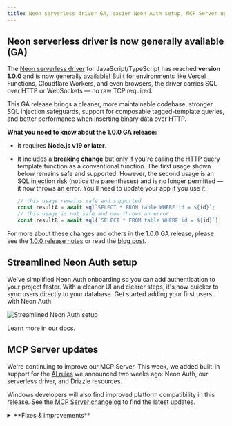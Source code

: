 ```yaml
---
title: Neon serverless driver GA, easier Neon Auth setup, MCP Server updates, and more
---
```


## Neon serverless driver is now generally available (GA)

The [Neon serverless driver](https://github.com/neondatabase/serverless) for JavaScript/TypeScript has reached **version 1.0.0** and is now generally available! Built for environments like Vercel Functions, Cloudflare Workers, and even browsers, the driver carries SQL over HTTP or WebSockets — no raw TCP required.

This GA release brings a cleaner, more maintainable codebase, stronger SQL injection safeguards, support for composable tagged-template queries, and better performance when inserting binary data over HTTP.

**What you need to know about the 1.0.0 GA release:**

- It requires **Node.js v19 or later**.
- It includes a **breaking change** but only if you're calling the HTTP query template function as a conventional function. The first usage shown below remains safe and supported. However, the second usage is an SQL injection risk (notice the parentheses) and is no longer permitted — it now throws an error. You'll need to update your app if you use it. 

    ```javascript
    // this usage remains safe and supported
    const resultA = await sql`SELECT * FROM table WHERE id = ${id}`;
    // this usage is not safe and now throws an error
    const resultB = await sql(`SELECT * FROM table WHERE id = ${id}`);
    ```

For more about these changes and others in the 1.0.0 GA release, please see the [1.0.0 release notes](https://github.com/neondatabase/serverless/pull/149) or read the [blog post](https://neon.tech/blog/serverless-driver-ga).

## Streamlined Neon Auth setup

We've simplified Neon Auth onboarding so you can add authentication to your project faster. With a cleaner UI and clearer steps, it's now quicker to sync users directly to your database. Get started adding your first users with Neon Auth.

![Streamlined Neon Auth setup](/docs/relnotes/neon_auth_splash.png)

Learn more in our [docs](https://neon.tech/docs/guides/neon-auth).

## MCP Server updates

We're continuing to improve our MCP Server. This week, we added built-in support for the [AI rules](https://github.com/neondatabase-labs/ai-rules) we announced two weeks ago: Neon Auth, our serverless driver, and Drizzle resources.

Windows developers will also find improved platform compatibility in this release. See the [MCP Server changelog](https://github.com/neondatabase-labs/mcp-server-neon/blob/main/CHANGELOG.md) to find the latest updates.

<details>

<summary>**Fixes & improvements**</summary>

- **Getting started panel**

  Added new **Integrate Neon with your AI tools** option to the Project Dashboard, making it easier to connect Neon with AI tools like Cursor, Zep, Qdrant, and Weaviate.

  ![new ai card in get started panel](/docs/relnotes/AI_card_get_started_panel.png)

- **Neon API**
  - Added `started_at` timestamp field to the Endpoint response object. This field indicates when a compute endpoint was last started, providing better visibility into compute lifecycle events.
  - Updated the [Delete VPC endpoint](https://api-docs.neon.tech/reference/deleteorganizationvpcendpoint) API (`DELETE /organizations/{org_id}/vpc/region/{region_id}/vpc_endpoints/{vpc_endpoint_id}`) to clarify that deleted VPC endpoints cannot be re-added to the same Neon organization.

- **Drizzle Studio update**

    We updated the Drizzle Studio integration that powers the **Tables** page in the Neon Console to version 1.0.19. For the latest improvements and fixes, see the [Neon Drizzle Studio Integration Changelog](https://github.com/neondatabase/neon-drizzle-studio-changelog/blob/main/CHANGELOG.md).

</details>
